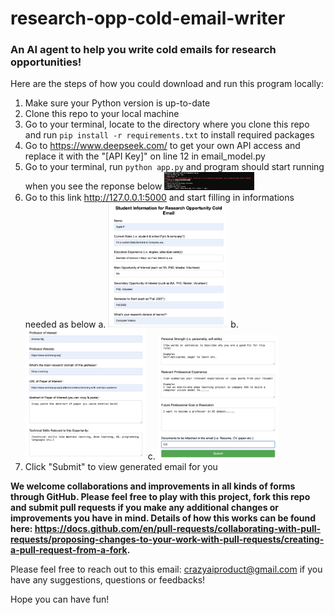 # research-opp-cold-email-writer

### An AI agent to help you write cold emails for research opportunities!

Here are the steps of how you could download and run this program locally:

1. Make sure your Python version is up-to-date
2. Clone this repo to your local machine
3. Go to your terminal, locate to the directory where you clone this repo and run `pip install -r requirements.txt` to install required packages
4. Go to https://www.deepseek.com/ to get your own API access and replace it with the "[API Key]" on line 12 in email_model.py
5. Go to your terminal, run `python app.py` and program should start running when you see the reponse below
    <img src="https://github.com/crazyaiproduct/research-opp-cold-email-writer/blob/main/images/terminal%20reponse.png" alt="TerminalResponse" width="30%">
6. Go to this link http://127.0.0.1:5000 and start filling in informations needed as below
    a. <img src="https://github.com/crazyaiproduct/research-opp-cold-email-writer/blob/main/images/demo1.png" alt="Demo 1" width="40%">
    b. <img src="https://github.com/crazyaiproduct/research-opp-cold-email-writer/blob/main/images/demo2.png" alt="Demo 2" width="40%">
    c. <img src="https://github.com/crazyaiproduct/research-opp-cold-email-writer/blob/main/images/demo3.png" alt="Demo 3" width="40%">
7. Click "Submit" to view generated email for you

**We welcome collaborations and improvements in all kinds of forms through GitHub. Please feel free to play with this project, fork this repo and submit pull requests if you make any additional changes or improvements you have in mind. Details of how this works can be found here: https://docs.github.com/en/pull-requests/collaborating-with-pull-requests/proposing-changes-to-your-work-with-pull-requests/creating-a-pull-request-from-a-fork.**

Please feel free to reach out to this email: crazyaiproduct@gmail.com if you have any suggestions, questions or feedbacks!

Hope you can have fun!